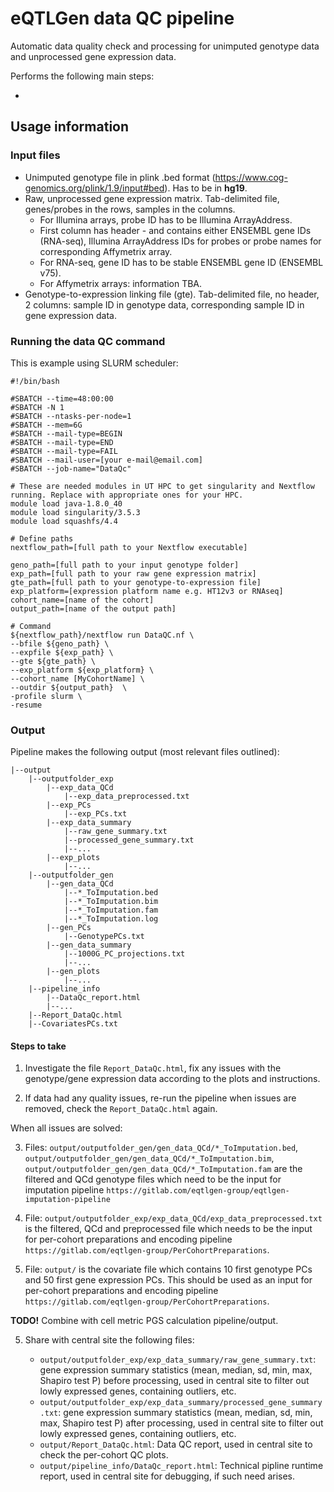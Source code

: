 # eQTLGen data QC pipeline

Automatic data quality check and processing for unimputed genotype data and unprocessed gene expression data.

Performs the following main steps:

- 

## Usage information

### Input files

- Unimputed genotype file in plink .bed format (https://www.cog-genomics.org/plink/1.9/input#bed). Has to be in **hg19**.
- Raw, unprocessed gene expression matrix. Tab-delimited file, genes/probes in the rows, samples in the columns.
    - For Illumina arrays, probe ID has to be Illumina ArrayAddress.
    - First column has header - and contains either ENSEMBL gene IDs (RNA-seq), Illumina ArrayAddress IDs for probes or probe names for corresponding Affymetrix array.
    - For RNA-seq, gene ID has to be stable ENSEMBL gene ID (ENSEMBL v75).
    - For Affymetrix arrays: information TBA.
- Genotype-to-expression linking file (gte). Tab-delimited file, no header, 2 columns: sample ID in genotype data, corresponding sample ID in gene expression data.

### Running the data QC command

This is example using SLURM scheduler:

```
#!/bin/bash

#SBATCH --time=48:00:00
#SBATCH -N 1
#SBATCH --ntasks-per-node=1
#SBATCH --mem=6G
#SBATCH --mail-type=BEGIN
#SBATCH --mail-type=END
#SBATCH --mail-type=FAIL
#SBATCH --mail-user=[your e-mail@email.com]
#SBATCH --job-name="DataQc"

# These are needed modules in UT HPC to get singularity and Nextflow running. Replace with appropriate ones for your HPC.
module load java-1.8.0_40
module load singularity/3.5.3
module load squashfs/4.4

# Define paths
nextflow_path=[full path to your Nextflow executable]

geno_path=[full path to your input genotype folder]
exp_path=[full path to your raw gene expression matrix]
gte_path=[full path to your genotype-to-expression file]
exp_platform=[expression platform name e.g. HT12v3 or RNAseq]
cohort_name=[name of the cohort]
output_path=[name of the output path]

# Command
${nextflow_path}/nextflow run DataQC.nf \
--bfile ${geno_path} \
--expfile ${exp_path} \
--gte ${gte_path} \
--exp_platform ${exp_platform} \
--cohort_name [MyCohortName] \
--outdir ${output_path}  \
-profile slurm \
-resume

```

### Output

Pipeline makes the following output (most relevant files outlined):

```
|--output
    |--outputfolder_exp
        |--exp_data_QCd
            |--exp_data_preprocessed.txt
        |--exp_PCs
            |--exp_PCs.txt
        |--exp_data_summary
            |--raw_gene_summary.txt
            |--processed_gene_summary.txt
            |--...
        |--exp_plots
            |--...
    |--outputfolder_gen
        |--gen_data_QCd
            |--*_ToImputation.bed
            |--*_ToImputation.bim
            |--*_ToImputation.fam
            |--*_ToImputation.log
        |--gen_PCs
            |--GenotypePCs.txt
        |--gen_data_summary
            |--1000G_PC_projections.txt
            |--...
        |--gen_plots
            |--...
    |--pipeline_info
        |--DataQc_report.html
        |--...
    |--Report_DataQc.html
    |--CovariatesPCs.txt
```

#### Steps to take

1. Investigate the file `Report_DataQc.html`, fix any issues with the genotype/gene expression data according to the plots and instructions. 

2. If data had any quality issues, re-run the pipeline when issues are removed, check the `Report_DataQc.html` again.

When all issues are solved:

3. Files: `output/outputfolder_gen/gen_data_QCd/*_ToImputation.bed`, `output/outputfolder_gen/gen_data_QCd/*_ToImputation.bim`, `output/outputfolder_gen/gen_data_QCd/*_ToImputation.fam` are the filtered and QCd genotype files which need to be the input for imputation pipeline `https://gitlab.com/eqtlgen-group/eqtlgen-imputation-pipeline`

4. File: `output/outputfolder_exp/exp_data_QCd/exp_data_preprocessed.txt` is the filtered, QCd and preprocessed file which needs to be the input for per-cohort preparations and encoding pipeline `https://gitlab.com/eqtlgen-group/PerCohortPreparations`.

5. File: `output/` is the covariate file which contains 10 first genotype PCs and 50 first gene expression PCs. This should be used as an input for per-cohort preparations and encoding pipeline `https://gitlab.com/eqtlgen-group/PerCohortPreparations`.

**TODO!** Combine with cell metric PGS calculation pipeline/output.

5. Share with central site the following files:

    - `output/outputfolder_exp/exp_data_summary/raw_gene_summary.txt`: gene expression summary statistics (mean, median, sd, min, max, Shapiro test P) before processing, used in central site to filter out lowly expressed genes, containing outliers, etc.
    - `output/outputfolder_exp/exp_data_summary/processed_gene_summary.txt`: gene expression summary statistics (mean, median, sd, min, max, Shapiro test P) after processing, used in central site to filter out lowly expressed genes, containing outliers, etc.
    - `output/Report_DataQc.html`: Data QC report, used in central site to check the per-cohort QC plots. 
    - `output/pipeline_info/DataQc_report.html`: Technical pipline runtime report, used in central site for debugging, if such need arises. 
